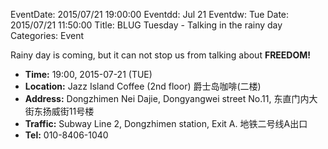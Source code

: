 EventDate: 2015/07/21 19:00:00
Eventdd: Jul 21
Eventdw: Tue
Date: 2015/07/21 11:50:00
Title: BLUG Tuesday - Talking in the rainy day 
Categories: Event

Rainy day is coming, but it can not stop us from talking about **FREEDOM!**

* **Time:** 19:00, 2015-07-21 (TUE)
* **Location:** Jazz Island Coffee (2nd floor) 爵士岛咖啡(二楼)
* **Address:** Dongzhimen Nei Dajie, Dongyangwei street No.11, 东直门内大街东扬威街11号楼
* **Traffic:** Subway Line 2, Dongzhimen station, Exit A. 地铁二号线A出口
* **Tel:** 010-8406-1040

